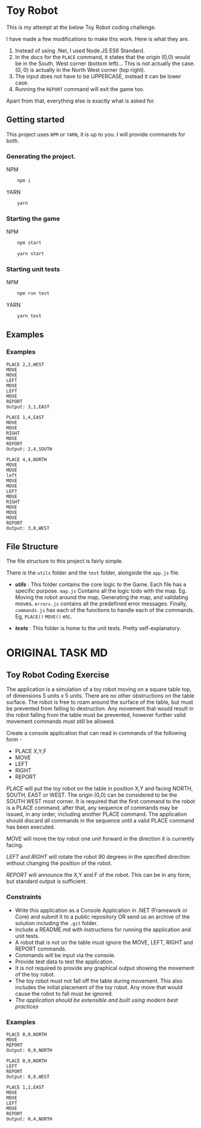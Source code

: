 # Toy Robot

This is my attempt at the below Toy Robot coding challenge.

I have made a few modifications to make this work. Here is what they are.

1. Instead of using .Net, I used Node.JS ES6 Standard.
2. In the docs for the `PLACE` command, it states that the origin (0,0) would be in the South, West corner (bottom left)... This is not actually the case. (0, 0) is actually in the North West corner (top right).
3. The input does not have to be UPPERCASE, instead it can be lower case.
4. Running the `REPORT` command will exit the game too.

Apart from that, everything else is exactly what is asked for.

## Getting started

This project uses `NPM` or `YARN`, it is up to you. I will provide commands for both.

### Generating the project.

NPM

```bash
    npm i
```

YARN

```bash
    yarn
```

### Starting the game

NPM

```bash
    npm start
```

```bash
    yarn start
```

### Starting unit tests

NPM

```bash
    npm run test
```

YARN

```bash
    yarn test
```

## Examples

### Examples

```
PLACE 2,2,WEST
MOVE
MOVE
LEFT
MOVE
LEFT
MOVE
REPORT
Output: 3,1,EAST
```

```
PLACE 1,4,EAST
MOVE
MOVE
RIGHT
MOVE
REPORT
Output: 2,4,SOUTH
```

```
PLACE 4,4,NORTH
MOVE
MOVE
left
MOVE
MOVE
LEFT
MOVE
RIGHT
MOVE
MOVE
MOVE
REPORT
Output: 3,0,WEST
```

## File Structure

The file structure to this project is fairly simple.

There is the `utils` folder and the `test` folder, alongside the `app.js` file.

-   **_utils_** :
    This folder contains the core logic to the Game. Each file has a specific purpose. `map.js` Contains all the logic todo with the map. Eg. Moving the robot around the map, Generating the map, and validating moves.
    `errors.js` contains all the predefined error messages.
    Finally, `commands.js` has each of the functions to handle each of the commands. Eg, `PLACE()` `MOVE()` etc.

-   **_tests_** :
    This folder is home to the unit tests. Pretty self-explanatory.

# ORIGINAL TASK MD

## Toy Robot Coding Exercise

The application is a simulation of a toy robot moving on a square table top, of dimensions 5 units x 5 units. There are no
other obstructions on the table surface. The robot is free to roam around the surface of the table, but must be prevented
from falling to destruction. Any movement that would result in the robot falling from the table must be prevented,
however further valid movement commands must still be allowed.

Create a console application that can read in commands of the following form -

-   PLACE X,Y,F
-   MOVE
-   LEFT
-   RIGHT
-   REPORT

_PLACE_ will put the toy robot on the table in position X,Y and facing NORTH, SOUTH, EAST or WEST. The origin (0,0)
can be considered to be the SOUTH WEST most corner. It is required that the first command to the robot is a PLACE
command, after that, any sequence of commands may be issued, in any order, including another PLACE command. The
application should discard all commands in the sequence until a valid PLACE command has been executed.

_MOVE_ will move the toy robot one unit forward in the direction it is currently facing.

_LEFT_ and _RIGHT_ will rotate the robot 90 degrees in the specified direction without changing the position of the robot.

_REPORT_ will announce the X,Y and F of the robot. This can be in any form, but standard output is sufficient.

### Constraints

-   Write this application as a Console Application in .NET (Framework or Core) and submit it to a public repository OR send us an archive of the solution including the `.git` folder.
-   Include a README.md with instructions for running the application and unit tests.
-   A robot that is not on the table must ignore the MOVE, LEFT, RIGHT and REPORT commands.
-   Commands will be input via the console.
-   Provide test data to test the application.
-   It is not required to provide any graphical output showing the movement of the toy robot.
-   The toy robot must not fall off the table during movement. This also includes the initial placement of the toy robot. Any
    move that would cause the robot to fall must be ignored.
-   _The application should be extensible and built using modern best practices_

### Examples

```
PLACE 0,0,NORTH
MOVE
REPORT
Output: 0,0,NORTH
```

```
PLACE 0,0,NORTH
LEFT
REPORT
Output: 0,0,WEST
```

```
PLACE 1,2,EAST
MOVE
MOVE
LEFT
MOVE
REPORT
Output: 0,4,NORTH
```
